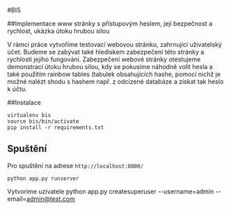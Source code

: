 #BIS

##Implementace www stránky s přístupovým heslem, její bezpečnost a rychlost, ukázka útoku hrubou silou

V rámci práce vytvoříme testovací webovou stránku, zahrnující uživatelský účet. Budeme se zabývat také hlediskem 
zabezpečení této stránky a rychlostí jejího fungování. Zabezpečení webové stránky otestujeme demonstrací útoku
hrubou silou, kdy se pokusíme náhodně volit hesla a také použitím rainbow tables (tabulek obsahujících hashe,
pomocí nichž je možné nalézt shodu s hashem např. z odcizené databáze a získat tak heslo k účtu.

##Instalace 
    
    virtualenv bis
    source bis/bin/activate
    pip install -r requirements.txt
    
## Spuštění
Pro spuštění na adrese `http://localhost:8000/`

    python app.py runserver

Vytvorime uzivatele
    python app.py createsuperuser --username=admin --email=admin@test.com
    
    
